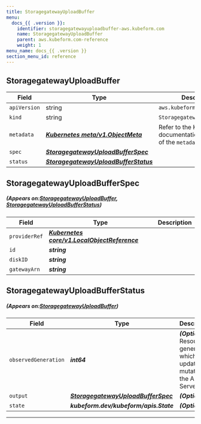 ```yaml
---
title: StoragegatewayUploadBuffer
menu:
  docs_{{ .version }}:
    identifier: storagegatewayuploadbuffer-aws.kubeform.com
    name: StoragegatewayUploadBuffer
    parent: aws.kubeform.com-reference
    weight: 1
menu_name: docs_{{ .version }}
section_menu_id: reference
---
```


## StoragegatewayUploadBuffer
| Field | Type | Description |
| ------ | ----- | ----------- |
| `apiVersion` | string | `aws.kubeform.com/v1alpha1` |
|    `kind` | string | `StoragegatewayUploadBuffer` |
| `metadata` | ***[Kubernetes meta/v1.ObjectMeta](https://kubernetes.io/docs/reference/generated/kubernetes-api/v1.13/#objectmeta-v1-meta)***|Refer to the Kubernetes API documentation for the fields of the `metadata` field.|
| `spec` | ***[StoragegatewayUploadBufferSpec](#StoragegatewayUploadBufferSpec)***||
| `status` | ***[StoragegatewayUploadBufferStatus](#StoragegatewayUploadBufferStatus)***||
## StoragegatewayUploadBufferSpec
##### (Appears on:[StoragegatewayUploadBuffer](#StoragegatewayUploadBuffer), [StoragegatewayUploadBufferStatus](#StoragegatewayUploadBufferStatus))
| Field | Type | Description |
| ------ | ----- | ----------- |
| `providerRef` | ***[Kubernetes core/v1.LocalObjectReference](https://kubernetes.io/docs/reference/generated/kubernetes-api/v1.13/#localobjectreference-v1-core)***||
| `id` | ***string***||
| `diskID` | ***string***||
| `gatewayArn` | ***string***||
## StoragegatewayUploadBufferStatus
##### (Appears on:[StoragegatewayUploadBuffer](#StoragegatewayUploadBuffer))
| Field | Type | Description |
| ------ | ----- | ----------- |
| `observedGeneration` | ***int64***| ***(Optional)*** Resource generation, which is updated on mutation by the API Server.|
| `output` | ***[StoragegatewayUploadBufferSpec](#StoragegatewayUploadBufferSpec)***| ***(Optional)*** |
| `state` | ***kubeform.dev/kubeform/apis.State***| ***(Optional)*** |
---
